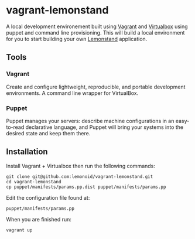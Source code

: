 # vagrant-lemonstand

A local development environement built using [Vagrant](http://vagrantup.com/) and [Virtualbox](https://www.virtualbox.org/) using puppet and command line provisioning. This will build a local environment for you to start building your own [Lemonstand](http://lemonstand.com) application. 

## Tools

### Vagrant

Create and configure lightweight, reproducible, and portable development environments. A command line wrapper for VirtualBox.

### Puppet

Puppet manages your servers: describe machine configurations in an easy-to-read declarative language, and Puppet will bring your systems into the desired state and keep them there.

## Installation

Install Vagrant + Virtualbox then run the following commands:

	git clone git@github.com:lemonoid/vagrant-lemonstand.git
	cd vagrant-lemonstand
	cp puppet/manifests/params.pp.dist puppet/manifests/params.pp

Edit the configuration file found at:

	puppet/manifests/params.pp

When you are finished run:

	vagrant up
